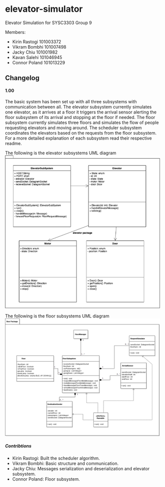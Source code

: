 # elevator-simulator
Elevator Simulation for SYSC3303 Group 9

Members:
- Kirin Rastogi 101003372
- Vikram Bombhi 101007498
- Jacky Chiu 101001982
- Kavan Salehi 101046945
- Connor Poland 101013229


## Changelog

#### 1.00
The basic system has been set up with all three subsystems with communication between all. The elevator subsystem currently simulates one elevator, as it arrives at a floor it triggers the arrival sensor alerting the floor subsystem of its arrival and stopping at the floor if needed. The floor subsystem currently simulates three floors and simulates the flow of people requesting elevators and moving around. The scheduler subsystem coordinates the elevators based on the requests from the floor subsystem. For a more detailed explanation of each subsystem read their respective readme.

The following is the elevator subsystems UML diagram
![elevator subsystem uml](diagrams/elevator_uml.png?raw=true)

The following is the floor subsystems UML diagram
![floor subsystem uml](diagrams/floorUML.png?raw=true)

##### Contribtions
- Kirin Rastogi: Built the scheduler algorithm.
- Vikram Bombhi: Basic structure and communication.
- Jacky Chiu: Messages serialization and deserialization and elevator subsystem.
- Connor Poland: Floor subsystem.
